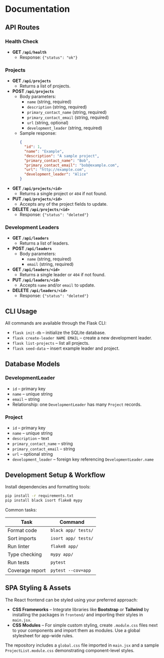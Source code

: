 # Documentation

## API Routes

### Health Check
- **GET `/api/health`**
  - Response: `{"status": "ok"}`

### Projects
- **GET `/api/projects`**
  - Returns a list of projects.
- **POST `/api/projects`**
  - Body parameters:
    - `name` (string, required)
    - `description` (string, required)
    - `primary_contact_name` (string, required)
    - `primary_contact_email` (string, required)
    - `url` (string, optional)
    - `development_leader` (string, required)
  - Sample response:
    ```json
    {
      "id": 1,
      "name": "Example",
      "description": "A sample project",
      "primary_contact_name": "Bob",
      "primary_contact_email": "bob@example.com",
      "url": "http://example.com",
      "development_leader": "Alice"
    }
    ```
- **GET `/api/projects/<id>`**
  - Returns a single project or `404` if not found.
- **PUT `/api/projects/<id>`**
  - Accepts any of the project fields to update.
- **DELETE `/api/projects/<id>`**
  - Response: `{"status": "deleted"}`

### Development Leaders
- **GET `/api/leaders`**
  - Returns a list of leaders.
- **POST `/api/leaders`**
  - Body parameters:
    - `name` (string, required)
    - `email` (string, required)
- **GET `/api/leaders/<id>`**
  - Returns a single leader or `404` if not found.
- **PUT `/api/leaders/<id>`**
  - Accepts `name` and/or `email` to update.
- **DELETE `/api/leaders/<id>`**
  - Response: `{"status": "deleted"}`

## CLI Usage

All commands are available through the Flask CLI:

- `flask init-db` – initialize the SQLite database.
- `flask create-leader NAME EMAIL` – create a new development leader.
- `flask list-projects` – list all projects.
- `flask seed-data` – insert example leader and project.

## Database Models

### DevelopmentLeader
- `id` – primary key
- `name` – unique string
- `email` – string
- Relationship: one `DevelopmentLeader` has many `Project` records.

### Project
- `id` – primary key
- `name` – unique string
- `description` – text
- `primary_contact_name` – string
- `primary_contact_email` – string
- `url` – optional string
- `development_leader` – foreign key referencing `DevelopmentLeader.name`

## Development Setup & Workflow

Install dependencies and formatting tools:

```bash
pip install -r requirements.txt
pip install black isort flake8 mypy
```

Common tasks:

| Task            | Command                   |
|-----------------|---------------------------|
| Format code     | `black app/ tests/`       |
| Sort imports    | `isort app/ tests/`       |
| Run linter      | `flake8 app/`             |
| Type checking   | `mypy app/`               |
| Run tests       | `pytest`                  |
| Coverage report | `pytest --cov=app`        |

## SPA Styling & Assets

The React frontend can be styled using your preferred approach:

- **CSS Frameworks** – Integrate libraries like **Bootstrap** or **Tailwind** by
  installing the packages in `frontend/` and importing their styles in
  `main.jsx`.
- **CSS Modules** – For simple custom styling, create `.module.css` files next
  to your components and import them as modules. Use a global stylesheet for
  app-wide rules.

The repository includes a `global.css` file imported in `main.jsx` and a sample
`ProjectList.module.css` demonstrating component-level styles.
